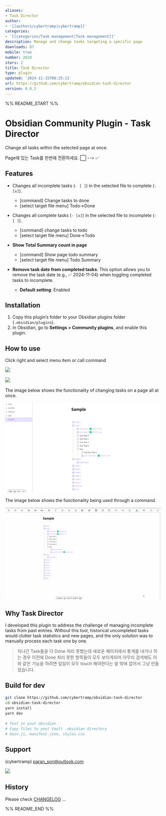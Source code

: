 ```yaml
---
aliases:
- Task Director
author:
- '[[authors/cybertramp|cybertramp]]'
categories:
- '[[categories/Task management|Task management]]'
description: Manage and change tasks targeting a specific page
downloads: 87
mobile: true
number: 2010
stars: 2
title: Task Director
type: plugin
updated: '2024-11-15T08:25:11'
url: https://github.com/cybertramp/obsidian-task-director
version: 0.0.2
---
```


%% README_START %%

# Obsidian Community Plugin - Task Director

Change all tasks within the selected page at once.

Page에 있는 Task를 한번에 전환하세요. ⬜ --> ✅

## Features
- Changes all incomplete tasks (`- [ ]`) in the selected file to complete (`- [x]`).
  - [command] Change tasks to done
  - [select target file menu] Todo->Done
- Changes all complete tasks (`- [x]`) in the selected file to incomplete (`- [ ]`).
  - [command] change tasks to todo
  - [select target file menu] Done->Todo
- **Show Total Summary count in page**
  - [command] Show page todo summary
  - [select target file menu] Todo Summary

- **Remove task date from completed tasks**: This option allows you to remove the task date (e.g., ✅ 2024-11-04) when toggling completed tasks to incomplete. 
  - **Default setting**: Enabled

## Installation
1. Copy this plugin’s folder to your Obsidian plugins folder (`.obsidian/plugins`).
2. In Obsidian, go to **Settings > Community plugins**, and enable this plugin.

## How to use

Click right and select menu item or call command


![](https://i.ibb.co/4jwCvqJ/3345.png)


![](https://i.ibb.co/C15V1zn/3346.png)


The image below shows the functionality of changing tasks on a page all at once.

![](https://raw.githubusercontent.com/cybertramp/obsidian-task-director/HEAD/.assets/director-change_to_done2.gif)

The image below shows the functionality being used through a command.

![](https://raw.githubusercontent.com/cybertramp/obsidian-task-director/HEAD/.assets/director-change_to_done1.gif)

## Why Task Director

I developed this plugin to address the challenge of managing incomplete tasks from past entries. Without this tool, 
historical uncompleted tasks would clutter task statistics and new pages, and the only solution was to manually process each task one by one.

> 지나간 Task들을 다 Done 처리 못했는데 새로운 페이지에서 통계를 내거나 하는 경우 이전에 Done 처리 못한 항목들이 모두 보이게되어 아무리 검색해도 이와 같은 기능을 하려면 일일이 모두 touch 해야한다는 말 밖에 없어서 그냥 만들었습니다.


## Build for dev

```sh
git clone https://github.com/cybertramp/obsidian-task-director
cd obsidian-task-director
yarn install
yarn dev

# Test in yout obsidian
# Copy files to yout Vault .obsidian directory
# main.js, manifest.json, styles.css
```

## Support

(cybertramp) paran_son@outlook.com

<a href="https://www.buymeacoffee.com/cybertramp"><img src="https://img.buymeacoffee.com/button-api/?text=Buy me a coffee&emoji=&slug=cybertramp&button_colour=FFDD00&font_colour=000000&font_family=Bree&outline_colour=000000&coffee_colour=ffffff" /></a>


## History
Please check [CHANGELOG](./CHANGELOG.md) ...


%% README_END %%